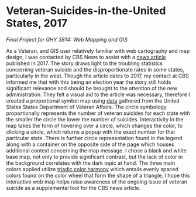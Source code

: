 # Veteran-Suicides-in-the-United States, 2017
*Final Project for GHY 3814: Web Mapping and GIS*

As a Veteran, and GIS user relatively familiar with web cartography and map design, I was contacted by CBS News to assist with a [news article](https://www.cbsnews.com/news/suicide-among-veterans-higher-states/) published in 2017. The story draws light to the troubling statistics concerning veteran suicide and the disproportionate rates in some states, particularly in the west. Though the article dates to 2017, my contact at CBS informed me that with this being an election year the story still holds significant relevance and should be brought to the attention of the new administration. They felt a visual aid to the article was necessary, therefore I created a proportional symbol map using [data](https://www.mentalhealth.va.gov/suicide_prevention/data.asp) gathered from the United States States Department of Veteran Affairs. The circle symbology proportionally represents the number of veteran suicides for each state with the smaller the circle the lower the number of suicides. Interactivity in the map takes the form of hovering over a circle, which changes the color, to clicking a circle, which returns a popup with the exact number for that particular state. There is further circle representation found in the legend along with a container on the opposite side of the page which houses additional context concerning the map message. I chose a black and white base map, not only to provide significant contrast, but the lack of color in the background correlates with the dark topic at hand. The three main colors applied utilize [triadic color harmony](https://convertingcolors.com/css-gradient/view/6A0DAD753600005F68.html) which entails evenly spaced colors found on the color wheel that form the shape of a triangle. I hope this interactive web map helps raise awareness of the ongoing issue of veteran suicide as a supplemental tool for the CBS news article. 
